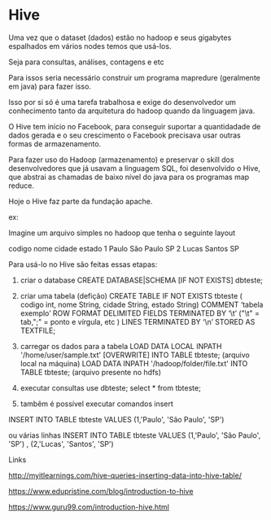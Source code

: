 # Hive

Uma vez que o dataset (dados) estão no hadoop e seus gigabytes espalhados em vários nodes temos que 
usá-los.

Seja para consultas, análises, contagens e etc

Para issos seria necessário construir um programa mapredure (geralmente em java) para fazer isso.

Isso por si só é uma tarefa trabalhosa e exige do desenvolvedor um conhecimento tanto da arquitetura do 
hadoop quando da linguagem java.

O Hive tem início no Facebook, para conseguir suportar a quantidadade de dados gerada e o seu crescimento
o Facebook precisava usar outras formas de armazenamento.

Para fazer uso do Hadoop (armazenamento) e preservar o skill dos desenvolvedores que já usavam a linguagem SQL, foi desenvolvido o Hive, que abstrai as chamadas de baixo nível do java para os programas
map reduce.

Hoje o Hive faz parte da fundação apache.

ex:

Imagine um arquivo simples no hadoop que tenha o seguinte layout

codigo	nome	cidade	estado
1	Paulo	São Paulo	SP
2	Lucas	Santos	SP


Para usá-lo no Hive são feitas essas etapas:

1) criar o database
CREATE DATABASE|SCHEMA [IF NOT EXISTS] dbteste;

2) criar uma tabela (defição)
CREATE TABLE IF NOT EXISTS tbteste ( codigo int, nome String,
cidade String, estado String)
COMMENT ‘tabela exemplo’
ROW FORMAT DELIMITED
FIELDS TERMINATED BY ‘\t’    ("\t" = tab,";" = ponto e vírgula, etc )
LINES TERMINATED BY ‘\n’
STORED AS TEXTFILE;


3) carregar os dados para a tabela
LOAD DATA LOCAL INPATH '/home/user/sample.txt' [OVERWRITE] INTO TABLE tbteste; (arquivo local na máquina)
LOAD DATA INPATH '/hadoop/folder/file.txt' INTO TABLE tbteste; (arquivo presente no hdfs)

4) executar consultas
use dbteste;
select * from tbteste;

5) tambêm é possível executar comandos insert

INSERT INTO TABLE tbteste
VALUES (1,'Paulo', 'São Paulo', 'SP')

ou várias linhas
INSERT INTO TABLE tbteste
VALUES (1,'Paulo', 'São Paulo', 'SP')
, (2,'Lucas', 'Santos', 'SP')

Links

http://myitlearnings.com/hive-queries-inserting-data-into-hive-table/

https://www.edupristine.com/blog/introduction-to-hive

https://www.guru99.com/introduction-hive.html


